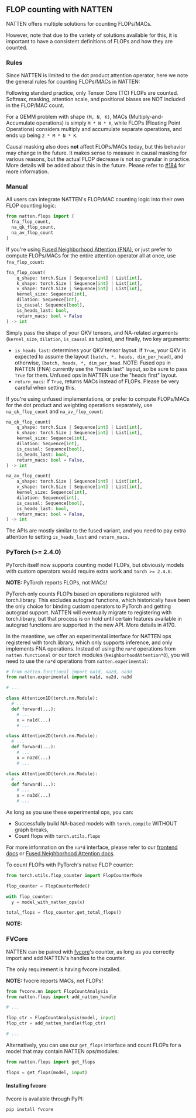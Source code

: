 ## FLOP counting with NATTEN

NATTEN offers multiple solutions for counting FLOPs/MACs.

However, note that due to the variety of solutions available for this, it is important to have a
consistent definitions of FLOPs and how they are counted.

### Rules
Since NATTEN is limited to the dot product attention operator, here we note the general rules for
counting FLOPs/MACs in NATTEN:

Following standard practice, only Tensor Core (TC) FLOPs are counted.
Softmax, masking, attention scale, and positional biases are NOT included in the FLOP/MAC count.

For a GEMM problem with shape `(M, N, K)`, MACs (Multiply-and-Accumulate operations) is simply
`M * N * K`, while FLOPs (Floating Point Operations) considers multiply and accumulate separate
operations, and ends up being `2 * M * N * K`.

Causal masking also does **not** affect FLOPs/MACs today, but this behavior may change in the
future. It makes sense to measure in causal masking for various reasons, but the actual FLOP
decrease is not so granular in practice. More details will be added about this in the future.
Please refer to [#184](https://github.com/SHI-Labs/NATTEN/issues/184#issuecomment-2505022903) for
more information.

### Manual
All users can integrate NATTEN's FLOP/MAC counting logic into their own FLOP counting logic:

```python
from natten.flops import (
  fna_flop_count,
  na_qk_flop_count,
  na_av_flop_count
)
```

If you're using [Fused Neighborhood Attention (FNA)](fna/), or just prefer to compute FLOPs/MACs for
the entire attention operator all at once, use `fna_flop_count`:

```python
fna_flop_count(
    q_shape: torch.Size | Sequence[int] | List[int],
    k_shape: torch.Size | Sequence[int] | List[int],
    v_shape: torch.Size | Sequence[int] | List[int],
    kernel_size: Sequence[int],
    dilation: Sequence[int],
    is_causal: Sequence[bool],
    is_heads_last: bool,
    return_macs: bool = False
) -> int
```

Simply pass the shape of your QKV tensors, and NA-related arguments (`kernel_size`, `dilation`,
`is_causal` as tuples), and finally, two key arguments:
* `is_heads_last`: determines your QKV tensor layout. If `True`, your QKV is expected to assume the
  layout `[batch, *, heads, dim_per_head]`, and otherwise, `[batch, heads, *, dim_per_head`.
  NOTE: Fused ops in NATTEN (FNA) currently use the "heads last" layout, so be sure to pass `True`
  for them. Unfused ops in NATTEN use the "heads first" layout.
* `return_macs`: If `True`, returns MACs instead of FLOPs. Please be very careful when setting this.

If you're using unfused implementations, or prefer to compute FLOPs/MACs for the dot product and
weighting operations separately, use `na_qk_flop_count` and `na_av_flop_count`:

```python
na_qk_flop_count(
    q_shape: torch.Size | Sequence[int] | List[int],
    k_shape: torch.Size | Sequence[int] | List[int],
    kernel_size: Sequence[int],
    dilation: Sequence[int],
    is_causal: Sequence[bool],
    is_heads_last: bool,
    return_macs: bool = False,
) -> int

na_av_flop_count(
    a_shape: torch.Size | Sequence[int] | List[int],
    v_shape: torch.Size | Sequence[int] | List[int],
    kernel_size: Sequence[int],
    dilation: Sequence[int],
    is_causal: Sequence[bool],
    is_heads_last: bool,
    return_macs: bool = False,
) -> int
```

The APIs are mostly similar to the fused variant, and you need to pay extra attention to setting
`is_heads_last` and `return_macs`.

### PyTorch (>= 2.4.0)

PyTorch itself now supports counting model FLOPs, but obviously models with custom operators would
require extra work and `torch >= 2.4.0`.

**NOTE:** PyTorch reports FLOPs, not MACs!

PyTorch only counts FLOPs based on operations registered with torch.library. This excludes autograd
functions, which historically have been the only choice for binding custom operators to PyTorch and
getting autograd support.
NATTEN will eventually migrate to registering with torch.library, but that process is on hold until
certain features available in autograd functions are supported in the new API.
More details in #170.

In the meantime, we offer an experimental interface for NATTEN ops registered with torch.library,
which only supports inference, and only implements FNA operations.
Instead of using the `na*d` operations from `natten.functional` or our torch modules
(`NeighborhoodAttention*D`), you will need to use the `na*d` operations from `natten.experimental`:


```python
# from natten.functional import na1d, na2d, na3d
from natten.experimental import na1d, na2d, na3d

# ...

class Attention1D(torch.nn.Module):
  # ...
  def forward(...):
    # ...
    x = na1d(...)
    # ...

class Attention2D(torch.nn.Module):
  # ...
  def forward(...):
    # ...
    x = na2d(...)
    # ...

class Attention3D(torch.nn.Module):
  # ...
  def forward(...):
    # ...
    x = na3d(...)
    # ...
```

As long as you use these experimental ops, you can:
* Successfully build NA-based models with `torch.compile` WITHOUT graph breaks,
* Count flops with `torch.utils.flops`

For more information on the `na*d` interface, please refer to our [frontend docs](frontend.md) or
[Fused Neighborhood Attention docs](fna/).

To count FLOPs with PyTorch's native FLOP counter:

```python
from torch.utils.flop_counter import FlopCounterMode

flop_counter = FlopCounterMode()

with flop_counter:
  y = model_with_natten_ops(x)

total_flops = flop_counter.get_total_flops()
```

**NOTE:** 

### FVCore

NATTEN can be paired with [fvcore](https://github.com/facebookresearch/fvcore)'s counter, as long as you correctly
import and add NATTEN's handles to the counter.

The only requirement is having fvcore installed.

**NOTE:** fvocre reports MACs, not FLOPs!

```python
from fvcore.nn import FlopCountAnalysis
from natten.flops import add_natten_handle

# ...

flop_ctr = FlopCountAnalysis(model, input)
flop_ctr = add_natten_handle(flop_ctr)

# ...
```

Alternatively, you can use our `get_flops` interface and count FLOPs for a model that may contain
NATTEN ops/modules:
```python
from natten.flops import get_flops

flops = get_flops(model, input)
```

#### Installing fvcore
fvcore is available through PyPI:

```shell
pip install fvcore
```
